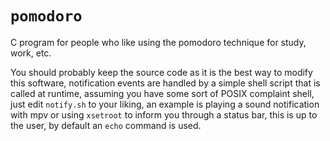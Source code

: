 # `pomodoro`

C program for people who like using the pomodoro technique
for study, work, etc.

You should probably keep the source code as it is the best way to modify this
software, notification events are handled by a simple shell script that is
called at runtime, assuming you have some sort of POSIX complaint shell, just
edit `notify.sh` to your liking, an example is playing a sound notification
with mpv or using `xsetroot` to inform you through a status bar, this is up to
the user, by default an `echo` command is used.
